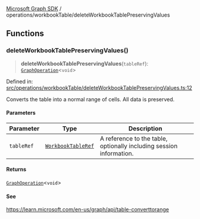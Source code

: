 [Microsoft Graph SDK](../../README.md) / operations/workbookTable/deleteWorkbookTablePreservingValues

## Functions

### deleteWorkbookTablePreservingValues()

> **deleteWorkbookTablePreservingValues**(`tableRef`): [`GraphOperation`](../../GraphOperation.md#graphoperation)\<`void`\>

Defined in: [src/operations/workbookTable/deleteWorkbookTablePreservingValues.ts:12](https://github.com/Future-Secure-AI/microsoft-graph/blob/main/src/operations/workbookTable/deleteWorkbookTablePreservingValues.ts#L12)

Converts the table into a normal range of cells. All data is preserved.

#### Parameters

| Parameter | Type | Description |
| ------ | ------ | ------ |
| `tableRef` | [`WorkbookTableRef`](../../WorkbookTableRef.md#workbooktableref) | A reference to the table, optionally including session information. |

#### Returns

[`GraphOperation`](../../GraphOperation.md#graphoperation)\<`void`\>

#### See

https://learn.microsoft.com/en-us/graph/api/table-converttorange
